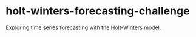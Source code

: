 # holt-winters-forecasting-challenge
Exploring time series forecasting with the Holt-Winters model.
